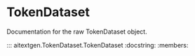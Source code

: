 # TokenDataset

Documentation for the raw TokenDataset object.

::: aitextgen.TokenDataset.TokenDataset
    :docstring:
    :members: